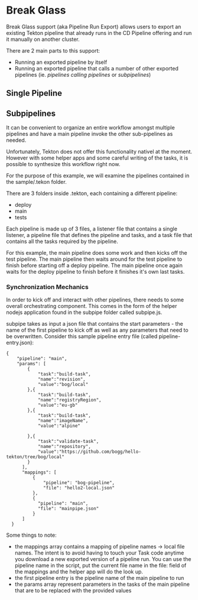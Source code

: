 # Break Glass 

Break Glass support (aka Pipeline Run Export) allows users to export an existing Tekton pipeline that already runs in the CD Pipeline offering and run it manually on another cluster. 

There are 2 main parts to this support:
* Running an exported pipeline by itself
* Running an exported pipeline that calls a number of other exported pipelines (ie. *pipelines calling pipelines* or *subpipelines*)


## Single Pipeline

## Subpipelines

It can be convenient to organize an entire workflow amongst multiple pipelines and have a main pipeline invoke the other sub-pipelines as needed.

Unfortunately, Tekton does not offer this functionality nativel at the moment. However with some helper apps and some careful writing of the tasks, it is possible to synthesize this workflow right now.

For the purpose of this example, we will examine the pipelines contained in the sample/.tekon folder.

There are 3 folders inside .tekton, each containing a different pipeline:
* deploy
* main
* tests

Each pipeline is made up of 3 files, a listener file that contains a single listener, a pipeline file that defines the pipeline and tasks, and a task file that contains all the tasks required by the pipeline.

For this example, the main pipeline does some work and then kicks off the test pipeline. The main pipeline then waits around for the test pipeline to finish before starting off a deploy pipeline. The main pipeline once again waits for the deploy pipeline to finish before it finishes it's own last tasks.

### Synchronization Mechanics

In order to kick off and interact with other pipelines, there needs to some overall orchestrating component. This comes in the form of the helper nodejs application found in the subpipe folder called subpipe.js.

subpipe takes as input a json file that contains the start parameters - the name of the first pipeline to kick off as well as any parameters that need to be overwritten. Consider this sample pipeline entry file (called pipeline-entry.json):

```
{
    "pipeline": "main",
    "params": [
        {
            "task":"build-task",
            "name":"revision",
            "value":"bog/local"
        },{
            "task":"build-task",
            "name":"registryRegion",
            "value":"eu-gb"
        },{
            "task":"build-task",
            "name":"imageName",
            "value":"alpine"
            
        },{
            "task":"validate-task",
            "name":"repository",
            "value":"https://github.com/bogg/hello-tekton/tree/bog/local"
        }
      ],
      "mappings": [
          {
              "pipeline": "bog-pipeline",
              "file": "hello2-local.json"
          },
          {
            "pipeline": "main",
            "file": "mainpipe.json"
          }
      ]
  }
```

Some things to note:
* the mappings array contains a mapping of pipeline names -> local file names. The intent is to avoid having to touch your  Task code anytime you download a new exported version of a pipeline run. You can use the pipeline name in the script, put the current file name in the file: field of the mappings and the helper app will do the look up.
* the first pipeline entry is the pipeline name of the main pipeline to run
* the params array represent parameters in the tasks of the main pipeline that are to be replaced with the provided values
